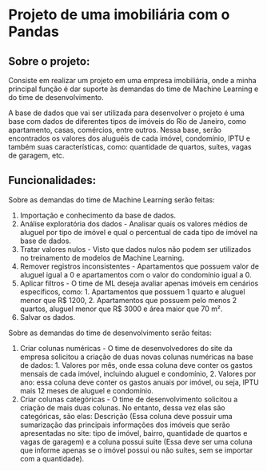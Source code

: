 # Projeto de uma imobiliária com o Pandas

## Sobre o projeto:
Consiste em realizar um projeto em uma empresa imobiliária, onde a minha principal função é dar suporte às demandas do time de Machine Learning e do time de desenvolvimento.

A base de dados que vai ser utilizada para desenvolver o projeto é uma base com dados de diferentes tipos de imóveis do Rio de Janeiro, como apartamento, casas, comércios, entre outros.
Nessa base, serão encontrados os valores dos aluguéis de cada imóvel, condomínio, IPTU e também suas características, como: quantidade de quartos, suítes, vagas de garagem, etc.

## Funcionalidades:
Sobre as demandas do time de Machine Learning serão feitas:
1) Importação e conhecimento da base de dados.
2) Análise exploratória dos dados - Analisar quais os valores médios de aluguel por tipo de imóvel e qual o percentual de cada tipo de imóvel na base de dados.
3) Tratar valores nulos - Visto que dados nulos não podem ser utilizados no treinamento de modelos de Machine Learning.
4) Remover registros inconsistentes - Apartamentos que possuem valor de aluguel igual a 0 e apartamentos com o valor do condomínio igual a 0.
5) Aplicar filtros - O time de ML deseja avaliar apenas imóveis em cenários específicos, como: 1. Apartamentos que possuem 1 quarto e aluguel menor que R$ 1200, 2. Apartamentos que possuem pelo menos 2 quartos, aluguel menor que R$ 3000 e área maior que 70 m².
6) Salvar os dados.

Sobre as demandas do time de desenvolvimento serão feitas:
1) Criar colunas numéricas - O time de desenvolvedores do site da empresa solicitou a criação de duas novas colunas numéricas na base de dados: 1. Valores por mês, onde essa coluna deve conter os gastos mensais de cada imóvel, incluindo aluguel e condomínio, 2. Valores por ano: essa coluna deve conter os gastos anuais por imóvel, ou seja, IPTU mais 12 meses de aluguel e condomínio.
2) Criar colunas categóricas - O time de desenvolvimento solicitou a criação de mais duas colunas. No entanto, dessa vez elas são categóricas, são elas: Descrição (Essa coluna deve possuir uma sumarização das principais informações dos imóveis que serão apresentadas no site: tipo de imóvel, bairro, quantidade de quartos e vagas de garagem) e a coluna possui suite (Essa deve ser uma coluna que informe apenas se o imóvel possui ou não suítes, sem se importar com a quantidade).
